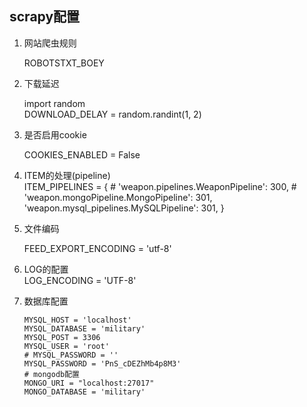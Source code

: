 ## scrapy配置

1. 网站爬虫规则  

    ROBOTSTXT_BOEY

2. 下载延迟  

    import random  
    DOWNLOAD_DELAY = random.randint(1, 2)
 
3. 是否启用cookie  

    COOKIES_ENABLED = False
4. ITEM的处理(pipeline)  
    ITEM_PIPELINES = {
    	# 'weapon.pipelines.WeaponPipeline': 300,
    	# 'weapon.mongoPipeline.MongoPipeline': 301,
    	'weapon.mysql_pipelines.MySQLPipeline': 301,
	}
5. 文件编码  

    FEED_EXPORT_ENCODING = 'utf-8'

6. LOG的配置  
    LOG_ENCODING = 'UTF-8'
7. 数据库配置  
	```
    MYSQL_HOST = 'localhost'  
	MYSQL_DATABASE = 'military'  
	MYSQL_POST = 3306  
	MYSQL_USER = 'root'  
	# MYSQL_PASSWORD = ''  
	MYSQL_PASSWORD = 'PnS_cDEZhMb4p8M3'  
	# mongodb配置  
	MONGO_URI = "localhost:27017"  
	MONGO_DATABASE = 'military'  
	```


